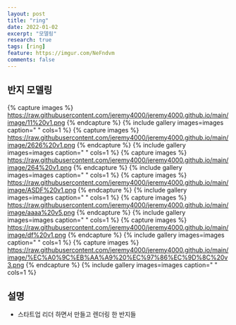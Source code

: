 ```yaml
---
layout: post
title: "ring"
date: 2022-01-02
excerpt: "모델링"
research: true
tags: [ring]
feature: https://imgur.com/NeFndvm
comments: false
---
```


## 반지 모델링
{% capture images %}
https://raw.githubusercontent.com/jeremy4000/jeremy4000.github.io/main/image/11%20v1.png
{% endcapture %}
{% include gallery images=images caption=" " cols=1 %}
{% capture images %}
https://raw.githubusercontent.com/jeremy4000/jeremy4000.github.io/main/image/2626%20v1.png
{% endcapture %}
{% include gallery images=images caption=" " cols=1 %}
{% capture images %}
https://raw.githubusercontent.com/jeremy4000/jeremy4000.github.io/main/image/264%20v1.png
{% endcapture %}
{% include gallery images=images caption=" " cols=1 %}
{% capture images %}
https://raw.githubusercontent.com/jeremy4000/jeremy4000.github.io/main/image/ASDF%20v1.png
{% endcapture %}
{% include gallery images=images caption=" " cols=1 %}
{% capture images %}
https://raw.githubusercontent.com/jeremy4000/jeremy4000.github.io/main/image/aaaa%20v5.png
{% endcapture %}
{% include gallery images=images caption=" " cols=1 %}
{% capture images %}
https://raw.githubusercontent.com/jeremy4000/jeremy4000.github.io/main/image/df%20v1.png
{% endcapture %}
{% include gallery images=images caption=" " cols=1 %}
{% capture images %}
https://raw.githubusercontent.com/jeremy4000/jeremy4000.github.io/main/image/%EC%A0%9C%EB%AA%A9%20%EC%97%86%EC%9D%8C%20v3.png
{% endcapture %}
{% include gallery images=images caption=" " cols=1 %}


## 설명
* 스타트업 리더 하면서 만들고 렌더링 한 반지들
